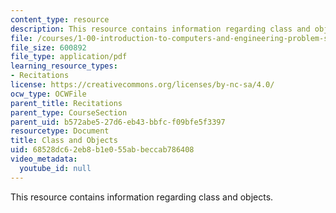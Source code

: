 ```yaml
---
content_type: resource
description: This resource contains information regarding class and objects.
file: /courses/1-00-introduction-to-computers-and-engineering-problem-solving-spring-2012/68528dc62eb8b1e055abbeccab786408_MIT1_00S12_REC_3.pdf
file_size: 600892
file_type: application/pdf
learning_resource_types:
- Recitations
license: https://creativecommons.org/licenses/by-nc-sa/4.0/
ocw_type: OCWFile
parent_title: Recitations
parent_type: CourseSection
parent_uid: b572abe5-27d6-eb43-bbfc-f09bfe5f3397
resourcetype: Document
title: Class and Objects
uid: 68528dc6-2eb8-b1e0-55ab-beccab786408
video_metadata:
  youtube_id: null
---
```

This resource contains information regarding class and objects.